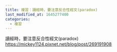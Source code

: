```yaml
---
title: 複習：讀經時，要注意反合性經文(paradox)
last_modified_at: 1645277400
categories:
  - 複習
---
```


<p>讀經時，要注意反合性經文(paradox)<br>
<a href="https://mickey1124.pixnet.net/blog/post/269191908" target="_blank">https://mickey1124.pixnet.net/blog/post/269191908</a><br>
&nbsp;</p>


